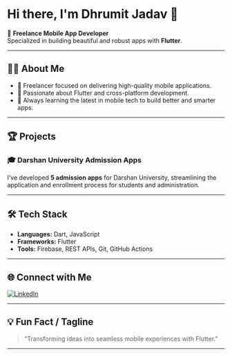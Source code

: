 # Hi there, I'm Dhrumit Jadav 👋

🚀 **Freelance Mobile App Developer**  
Specialized in building beautiful and robust apps with **Flutter**.

---

## 👨‍💻 About Me

- 💼 Freelancer focused on delivering high-quality mobile applications.
- 📱 Passionate about Flutter and cross-platform development.
- 🌱 Always learning the latest in mobile tech to build better and smarter apps.

---

## 🏆 Projects

### 🎓 Darshan University Admission Apps
I’ve developed **5 admission apps** for Darshan University, streamlining the application and enrollment process for students and administration.

---

## 🛠️ Tech Stack

- **Languages:** Dart, JavaScript
- **Frameworks:** Flutter
- **Tools:** Firebase, REST APIs, Git, GitHub Actions

---

## 🌐 Connect with Me

[![LinkedIn](https://img.shields.io/badge/LinkedIn-blue?logo=linkedin&logoColor=white)](https://www.linkedin.com/in/dhrumitjadav/)

---

## 💡 Fun Fact / Tagline

> “Transforming ideas into seamless mobile experiences with Flutter.”

---

<!--
**Dhrumit-jadav/Dhrumit-jadav** is a ✨ special ✨ repository because its README.md (this file) appears on your GitHub profile.
-->

